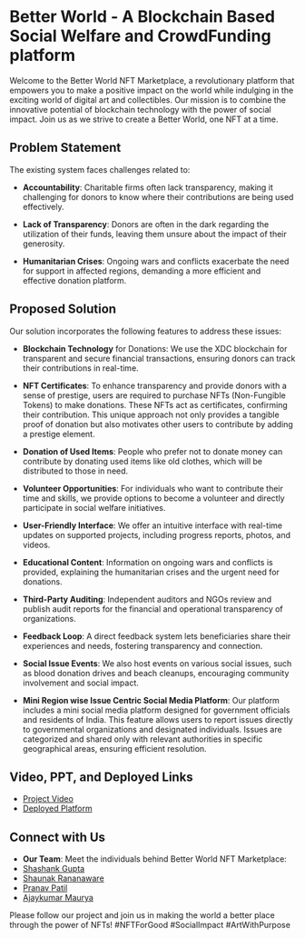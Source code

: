 # Better World - A Blockchain Based Social Welfare and CrowdFunding platform

Welcome to the Better World NFT Marketplace, a revolutionary platform that empowers you to make a positive impact on the world while indulging in the exciting world of digital art and collectibles. Our mission is to combine the innovative potential of blockchain technology with the power of social impact. Join us as we strive to create a Better World, one NFT at a time.

## Problem Statement
The existing system faces challenges related to:

- **Accountability**: Charitable firms often lack transparency, making it challenging for donors to know where their contributions are being used effectively.

- **Lack of Transparency**: Donors are often in the dark regarding the utilization of their funds, leaving them unsure about the impact of their generosity.

- **Humanitarian Crises**: Ongoing wars and conflicts exacerbate the need for support in affected regions, demanding a more efficient and effective donation platform.


## Proposed Solution
Our solution incorporates the following features to address these issues:

- **Blockchain Technology** for Donations: We use the XDC blockchain for transparent and secure financial transactions, ensuring donors can track their contributions in real-time.

- **NFT Certificates**: To enhance transparency and provide donors with a sense of prestige, users are required to purchase NFTs (Non-Fungible Tokens) to make donations. These NFTs act as certificates, confirming their contribution. This unique approach not only provides a tangible proof of donation but also motivates other users to contribute by adding a prestige element.

- **Donation of Used Items**: People who prefer not to donate money can contribute by donating used items like old clothes, which will be distributed to those in need.

- **Volunteer Opportunities**: For individuals who want to contribute their time and skills, we provide options to become a volunteer and directly participate in social welfare initiatives.

- **User-Friendly Interface**: We offer an intuitive interface with real-time updates on supported projects, including progress reports, photos, and videos.

- **Educational Content**: Information on ongoing wars and conflicts is provided, explaining the humanitarian crises and the urgent need for donations.

- **Third-Party Auditing**: Independent auditors and NGOs review and publish audit reports for the financial and operational transparency of organizations.

- **Feedback Loop**: A direct feedback system lets beneficiaries share their experiences and needs, fostering transparency and connection.

- **Social Issue Events**: We also host events on various social issues, such as blood donation drives and beach cleanups, encouraging community involvement and social impact.

- **Mini Region wise Issue Centric Social Media Platform**: Our platform includes a mini social media platform designed for government officials and residents of India. This feature allows users to report issues directly to governmental organizations and designated individuals. Issues are categorized and shared only with relevant authorities in specific geographical areas, ensuring efficient resolution.

## Video, PPT, and Deployed Links

- [Project Video](https://www.youtube.com/watch?v=NsxBu39dVug)
- [Deployed Platform](https://6547472a5f288e195205dda7--sweet-narwhal-f4075f.netlify.app/)


## Connect with Us

- **Our Team**: Meet the individuals behind Better World NFT Marketplace:
 - [Shashank Gupta](https://github.com/ShashankGupta10)
 - [Shaunak Rananaware](https://github.com/shaunakrananaware)
 - [Pranav Patil](https://github.com/iPranav-patil)
 - [Ajaykumar Maurya](https://github.com/ajaymaurya1008)

Please follow our project and join us in making the world a better place through the power of NFTs! #NFTForGood #SocialImpact #ArtWithPurpose
